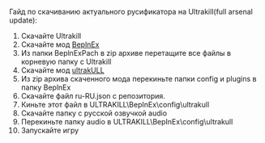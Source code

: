 Гайд по скачиванию актуального русификатора на Ultrakill(full arsenal update):
1. Скачайте Ultrakill
2. Скачайте мод [BeplnEx](https://thunderstore.io/c/ultrakill/p/BepInEx/BepInExPack)
3. Из папки BeplnExPach в zip архиве перетащите все файлы в корневую папку с Ultrakill
4. Скачайте мод [ultrakULL](https://github.com/ClearwaterUK/UltrakULL/releases/tag/v1.3.0)
5. Из zip архива скаченного мода перекиньте папки config и plugins в папку BeplnEx
6. Скачайте файл ru-RU.json с репозитория.
7. Киньте этот файл в ULTRAKILL\BepInEx\config\ultrakull
8. Скачайте папку с русской озвучкой audio
9. Перекиньте папку audio в ULTRAKILL\BepInEx\config\ultrakull
10. Запускайте игру

